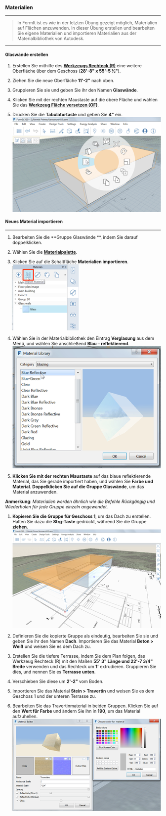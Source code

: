 

### Materialien

---

> In FormIt ist es wie in der letzten Übung gezeigt möglich, Materialien auf Flächen anzuwenden. In dieser Übung erstellen und bearbeiten Sie eigene Materialien und importieren Materialien aus der Materialbibliothek von Autodesk.

---

#### Glaswände erstellen

1. Erstellen Sie mithilfe des [**Werkzeugs Rechteck (R)**](../tool-library/rectangle-tool.md) eine weitere Oberfläche über dem Geschoss (**28'-8" x 55'-5 ½"**).

2. Ziehen Sie die neue Oberfläche **11'-2"** nach oben.

3. Gruppieren Sie sie und geben Sie ihr den Namen **Glaswände**.

4. Klicken Sie mit der rechten Maustaste auf die obere Fläche und wählen Sie das [**Werkzeug Fläche versetzen (OF)**](../tool-library/extrude-cut-and-offset-faces.md).

5. Drücken Sie die **Tabulatortaste** und geben Sie **4"** ein. ![](images/e4e0493a-36f3-488e-9df1-f0daa1dcf407.png)

#### Neues Material importieren

---

1. Bearbeiten Sie die **Gruppe Glaswände **, indem Sie darauf doppelklicken.

2. Wählen Sie die [**Materialpalette**](../formit-introduction/tool-bars.md).

3. Klicken Sie auf die Schaltfläche **Materialien importieren**. <br xmlns="http://www.w3.org/1999/xhtml"/> ![](images/00cac281-dff8-4ff3-8ba3-c13bb868ebc1.png)

4. Wählen Sie in der Materialbibliothek den Eintrag **Verglasung** aus dem Menü, und wählen Sie anschließend **Blau – reflektierend**. ![](images/63c0bcfa-98af-48ec-ac30-44fbed8c802b.png)

5. **Klicken Sie mit der rechten Maustaste** auf das blaue reflektierende Material, das Sie gerade importiert haben, und wählen Sie **Farbe und Material**. **Doppelklicken Sie auf die Gruppe Glaswände**, um das Material anzuwenden.

**Anmerkung**: *Materialien werden ähnlich wie die Befehle Rückgängig und Wiederholen für jede Gruppe einzeln angewendet.*

1. **Kopieren Sie die Gruppe für Geschoss 1**, um das Dach zu erstellen. Halten Sie dazu die **Strg-Taste** gedrückt, während Sie die Gruppe **ziehen**. ![](images/d6793055-4c50-4e96-a44e-15e5cfeeea83.png)

2. Definieren Sie die kopierte Gruppe als eindeutig, bearbeiten Sie sie und geben Sie ihr den Namen **Dach**. Importieren Sie das Material **Beton > Weiß** und weisen Sie es dem Dach zu.

3. Erstellen Sie die tiefere Terrasse, indem Sie dem Plan folgen, das Werkzeug Rechteck (R) mit den Maßen **55' 3" Länge und 22'-7 3/4" Breite** verwenden und das Rechteck um **1'** extrudieren. Gruppieren Sie dies, und nennen Sie es **Terrasse unten**.

4. Verschieben Sie diese um **2'-2"** vom Boden.

5. Importieren Sie das Material **Stein > Travertin** und weisen Sie es dem Geschoss 1 und der unteren Terrasse zu.

6. Bearbeiten Sie das Travertinmaterial in beiden Gruppen. Klicken Sie auf den **Wert für Farbe** und ändern Sie ihn in **190**, um das Material aufzuhellen. ![](images/7d23f82c-2f5f-4e09-b3bf-24841cccbd0a.png)

